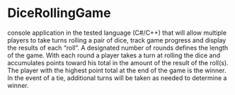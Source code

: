 # DiceRollingGame
console application in the tested language (C#/C++) that will allow multiple players to take turns rolling a pair of dice, track game progress and display the results of each “roll”.   A designated number of rounds defines the length of the game.  With each round a player takes a turn at rolling the dice and accumulates points toward his total in the amount of the result of the roll(s).  The player with the highest point total at the end of the game is the winner.  In the event of a tie, additional turns will be taken as needed to determine a winner.
